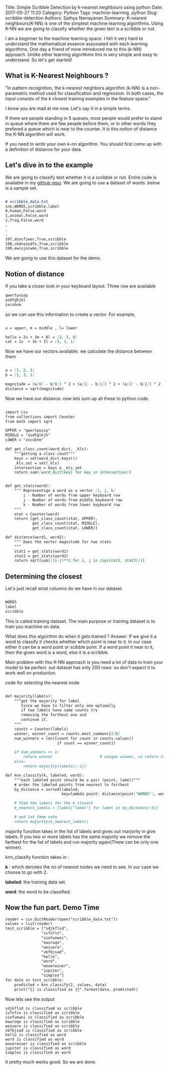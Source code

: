 Title: Simple Scribble Detection by k-nearest neighbours using python
Date: 2017-05-27 11:20
Category: Python
Tags: machine-learning, python
Slug: scribble-detection
Authors: Sathya Narrayanan
Summary: K-nearest neighbours(K-NN) is one of the simplest machine learning algorithms. Using K-NN we are going to classify whether the given text is a scribble or not.

I am a beginner to the machine learning space. I felt it very hard to understand the mathematical essence assosiated with each learning algorithms. One day a friend of mine introduced me to this (k-NN) approach. Unlike other learning algorithms this is very simple and easy to understand. So let's get started!

## What is K-Nearest Neighbours ?

"In pattern recognition, the k-nearest neighbors algorithm (k-NN) is a non-parametric method used for classification and regression. In both cases, the input consists of the k closest training examples in the feature space."

I know you are mad at me now. Let's say it in a simple terms.

If there are people standing in 5 queues, most people would prefer to stand in queue where there are few people before them, or in other words they prefered a queue which is near to the counter. It is this notion of distance the K-NN algorithm will work.

If you need to write your own k-nn algorithm. You should first come up with a definition of distance for your data.

## Let's dive in to the example

We are going to classify text whether it is a scribble or not. 
Entire code is available in my [github repo](https://github.com/sourcepirate/scribble-detection).
We are going to use a dataset of words.
below is a sample set.

```md

# scribble_data.txt
sno,WORDS,scribble,label
0,human,False,word
1,animal,False,word
2,frog,False,word
.
.
.
197,dsncfiwer,True,scribble
198,ckdnsosdfs,True,scribble
199,ewiojocwmo,True,scribble

```

We are going to use this dataset for the demo.

## Notion of distance

If you take a closer look in your keyboard layout. Three row are available

```md
qwertyuiop
asdfghjkl
zxcvbnm
```
so we can use this information to create a vector. For example,

```md

u = upper, m = middle , l= lower

hello = 2u + 3m + 0l = [2, 3, 0]
cat = 1u  + 1m + 1l = [1, 1, 1]

```

Now we have our vectors available. we calculate the distance between them

```md

a = [1, 2, 3]
b = [1, 3, 1]

magnitude = (a[0] - b[0]) ^ 2 + (a[1] - b[1]) ^ 2 + (a[2] - b[2]) ^ 2
distance = sqrt(magnitude)

```

Now we have our distance. now lets sum up all these to python code.

```md

import csv
from collections import Counter
from math import sqrt

UPPER = "qwertpoiuy"
MIDDLE = "asdfglkjh"
LOWER = "zxcvbnm"

def get_class_count(word_dict, _kls):
    """getting a class count"""
    keys = set(word_dict.keys())
    _kls_set = set(_kls)
    intersection = keys & _kls_set
    return sum([word_dict[key] for key in intersection])


def get_stats(word):
    """ Representign a word as a vertor [i, j, k]
        i - Number of words from upper keyboard row
        j - Number of words from middle keyboard row
        k - Number of words from lower keyboard row
    """
    stat = Counter(word)
    return [get_class_count(stat, UPPER),
            get_class_count(stat, MIDDLE),
            get_class_count(stat, LOWER)]

def distance(word1, word2):
    """ Does the vector magnitude for two stats
    """
    stat1 = get_stats(word1)
    stat2 = get_stats(word2)
    return sqrt(sum([(i-j)**2 for i, j in zip(stat1, stat2)]))

```

## Determining the closest

Let's just recall what columns do we have in our dataset.

```md

WORDS
label
scribble

```

This is called training dataset. The main purpose or training dataset is to train
you machine on data.

What does this algoirthm do when it gets trained ?
Answer: If we give it a word to classify it checks whether which point is near to it. In our case either 
it can be a word point or scibble point. If a word point it near to it, then the given word is a word,
else it is a scribble.

Main problem with this K-NN approach is you need a lot of data to train your model to be perfect.
out dataset has only 200 rows. so don't expect it to work well on production.

code for selecting the nearest node.

```md

def majority(labels):
    """get the majority for label
       Since we have to filter only one optimally
       if two labels have same counts try
       removing the farthest one and
       continue it.
    """
    counts = Counter(labels)
    winner, winner_count = counts.most_common(1)[0]
    num_winners = len([count for count in counts.values()
                       if count == winner_count])

    if num_winners == 1:
        return winner                     # unique winner, so return it
    else:
        return majority(labels[:-1])

def knn_classify(k, labeled, word):
    """each labeled point should be a pair (point, label)"""
    # order the labeled points from nearest to farthest
    by_distance = sorted(labeled,
                         key=lambda point: distance(point["WORDS"], word))

    # find the labels for the k closest
    k_nearest_labels = [label["label"] for label in by_distance[:k]]

    # and let them vote
    return majority(k_nearest_labels)

```

majority function takes in the list of labels and gives out marjority in give labels. If you two or more labels has the same majority we remove the farthest for the list of labels and run majority again(There can be only one winner).

knn_classify function takes in :

**k** : which denotes the no of nearest nodes we need to see. In our case we choose to go with 2.

**labeled**: the training data set.

**word**: the word to be classified.


## Now the fun part. Demo Time

```md
reader = csv.DictReader(open("scribble_data.txt"))
values = list(reader)
test_scribble = ["sdjkflsd", 
                "ivfnfin",
                "siofuewoi",
                "ewuroqo",
                "weiuoro",
                "vbfbjsad",
                "hello",
                "word",
                "wouerwiuer",
                "jupiter",
                "simplex"]
for data in test_scribble:
    predicted = knn_classify(2, values, data)
    print("{} is classified as {}".format(data, predicted))
```

Now lets see the output

```
sdjkflsd is classified as scribble
ivfnfin is classified as scribble
siofuewoi is classified as scribble
ewuroqo is classified as scribble
weiuoro is classified as scribble
vbfbjsad is classified as scribble
hello is classified as word
word is classified as word
wouerwiuer is classified as scribble
jupiter is classified as word
simplex is classified as word

```

It pretty much works good. So we are done.